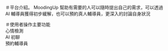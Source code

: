 ＃平台介紹。
MoodingUp 幫助有需要的人可以隨時提出自己的需求，可以透過 AI 輔導員獲得初步緩解，也可以預約真人輔導員，更深入的討論自身狀況  

＃使用者操作主要功能  
心情檢測  
AI 初聊  
預約輔導員  
